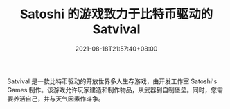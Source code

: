 ﻿---
title: "Satoshi 的游戏致力于比特币驱动的 Satvival"
date: 2021-08-18T21:57:40+08:00
lastmod: 2021-08-18T16:45:40+08:00
draft: false
authors: ["Toby"]
description: "Satvival 是一款比特币驱动的开放世界多人生存游戏，由开发工作室 Satoshi's Games 制作。该游戏允许玩家建造和制作物品，从武器到自制堡垒。同时，您需要养活自己，并与天气因素作斗争。"
featuredImage: "satoshis-games-working-on-bitcoin-powered-satvival.png"
tags: ["Virtual World","虚拟世界","Play to Earn"]
categories: ["news"]
news: ["虚拟世界"]
weight: 
lightgallery: true
pinned: false
recommend: false
recommend1: false
---

Satvival 是一款比特币驱动的开放世界多人生存游戏，由开发工作室 Satoshi's Games 制作。该游戏允许玩家建造和制作物品，从武器到自制堡垒。同时，您需要养活自己，并与天气因素作斗争。

<!--more-->

